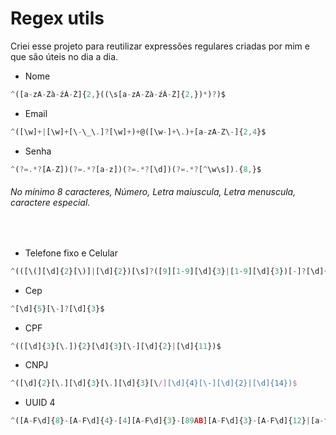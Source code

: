 # Regex utils
Criei esse projeto para reutilizar expressões regulares criadas por mim e que são úteis no dia a dia.

* Nome
```js
^([a-zA-Zà-źÀ-Ź]{2,}((\s[a-zA-Zà-źÀ-Ź]{2,})*)?)$
```

* Email

```js
^([\w]+|[\w]+[\-\_\.]?[\w]+)+@([\w-]+\.)+[a-zA-Z\-]{2,4}$
```

* Senha

```js
^(?=.*?[A-Z])(?=.*?[a-z])(?=.*?[\d])(?=.*?[^\w\s]).{8,}$
```
###### No mínimo 8 caracteres, Número, Letra maiuscula, Letra menuscula, caractere especial.
<br>

* Telefone fixo e Celular

```js
^(([\(][\d]{2}[\)]|[\d]{2})[\s]?([9][1-9][\d]{3}|[1-9][\d]{3})[-]?[\d]{4})$
```

* Cep

```js
^[\d]{5}[\-]?[\d]{3}$
```

* CPF

```js
^(([\d]{3}[\.]){2}[\d]{3}[\-][\d]{2}|[\d]{11})$
```

* CNPJ
```js
^([\d]{2}[\.][\d]{3}[\.][\d]{3}[\/][\d]{4}[\-][\d]{2}|[\d]{14})$
```

* UUID 4

```js
^([A-F\d]{8}-[A-F\d]{4}-[4][A-F\d]{3}-[89AB][A-F\d]{3}-[A-F\d]{12}|[a-f\d]{8}-[a-f\d]{4}-[4][a-f\d]{3}-[89ab][a-f\d]{3}-[a-f\d]{12})$
```